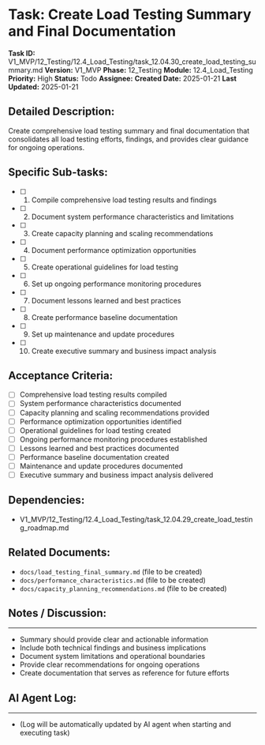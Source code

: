 # Task: Create Load Testing Summary and Final Documentation

**Task ID:** V1_MVP/12_Testing/12.4_Load_Testing/task_12.04.30_create_load_testing_summary.md
**Version:** V1_MVP
**Phase:** 12_Testing
**Module:** 12.4_Load_Testing
**Priority:** High
**Status:** Todo
**Assignee:**
**Created Date:** 2025-01-21
**Last Updated:** 2025-01-21

## Detailed Description:
Create comprehensive load testing summary and final documentation that consolidates all load testing efforts, findings, and provides clear guidance for ongoing operations.

## Specific Sub-tasks:
- [ ] 1. Compile comprehensive load testing results and findings
- [ ] 2. Document system performance characteristics and limitations
- [ ] 3. Create capacity planning and scaling recommendations
- [ ] 4. Document performance optimization opportunities
- [ ] 5. Create operational guidelines for load testing
- [ ] 6. Set up ongoing performance monitoring procedures
- [ ] 7. Document lessons learned and best practices
- [ ] 8. Create performance baseline documentation
- [ ] 9. Set up maintenance and update procedures
- [ ] 10. Create executive summary and business impact analysis

## Acceptance Criteria:
- [ ] Comprehensive load testing results compiled
- [ ] System performance characteristics documented
- [ ] Capacity planning and scaling recommendations provided
- [ ] Performance optimization opportunities identified
- [ ] Operational guidelines for load testing created
- [ ] Ongoing performance monitoring procedures established
- [ ] Lessons learned and best practices documented
- [ ] Performance baseline documentation created
- [ ] Maintenance and update procedures documented
- [ ] Executive summary and business impact analysis delivered

## Dependencies:
- V1_MVP/12_Testing/12.4_Load_Testing/task_12.04.29_create_load_testing_roadmap.md

## Related Documents:
- `docs/load_testing_final_summary.md` (file to be created)
- `docs/performance_characteristics.md` (file to be created)
- `docs/capacity_planning_recommendations.md` (file to be created)

## Notes / Discussion:
---
* Summary should provide clear and actionable information
* Include both technical findings and business implications
* Document system limitations and operational boundaries
* Provide clear recommendations for ongoing operations
* Create documentation that serves as reference for future efforts

## AI Agent Log:
---
* (Log will be automatically updated by AI agent when starting and executing task)
